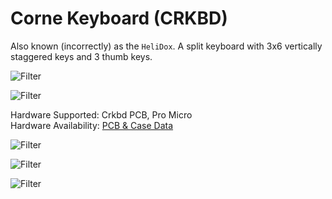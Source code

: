 # Corne Keyboard (CRKBD)

Also known (incorrectly) as the `HeliDox`. 
A split keyboard with 3x6 vertically staggered keys and 3 thumb keys.

![Filter](img/crkbd/crkbd_1.png)

![Filter](img/crkbd/crkbd_2.png)


Hardware Supported: Crkbd PCB, Pro Micro  
Hardware Availability: [PCB & Case Data](https://github.com/foostan/crkbd)


![Filter](img/crkbd/crkbd_3.png)

![Filter](img/crkbd/crkbd_4.png)

![Filter](img/crkbd/crkbd_5.png)


